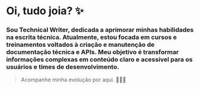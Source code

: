 # Oi, tudo joia? ✨
### Sou Technical Writer, dedicada a aprimorar minhas habilidades na escrita técnica. Atualmente, estou focada em cursos e treinamentos voltados à criação e manutenção de documentação técnica e APIs. Meu objetivo é transformar informações complexas em conteúdo claro e acessível para os usuários e times de desenvolvimento.


> Acompanhe minha evolução por aqui. 👩🏻‍💻





<!--
**jessic4neves/jessic4neves** is a ✨ _special_ ✨ repository because its `README.md` (this file) appears on your GitHub profile.

Here are some ideas to get you started:

- 🔭 I’m currently working on ...
- 🌱 I’m currently learning ...
- 👯 I’m looking to collaborate on ...
- 🤔 I’m looking for help with ...
- 💬 Ask me about ...
- 📫 How to reach me: ...
- 😄 Pronouns: ...
- ⚡ Fun fact: ...
-->
